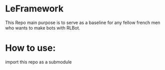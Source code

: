 # LeFramework
This Repo main purpose is to serve as a baseline for any fellow french men who wants to make bots with RLBot.

# How to use:
import this repo as a submodule
